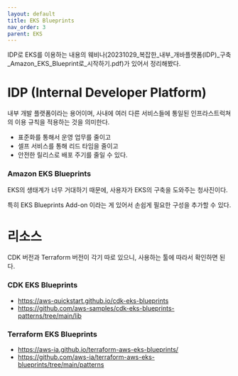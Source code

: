 ```yaml
---
layout: default
title: EKS Blueprints
nav_order: 3
parent: EKS
---
```




IDP로 EKS를 이용하는 내용의 웨비나(20231029_복잡한_내부_개바플랫폼(IDP)_구축_Amazon_EKS_Blueprint로_시작하기.pdf)가 있어서 정리해봤다.

# IDP (Internal Developer Platform)
내부 개발 플랫폼이라는 용어이며, 사내에 여러 다른 서비스들에 통일된 인프라스트럭쳐의 이용 규칙을 적용하는 것을 의미한다.

* 표준화를 통해서 운영 업무를 줄이고
* 셀프 서비스를 통해 리드 타임을 줄이고
* 안전한 릴리스로 배포 주기를 줄일 수 있다.

### Amazon EKS Blueprints
EKS의 생태계가 너무 거대하기 때문에, 사용자가 EKS의 구축을 도와주는 청사진이다.

특히 EKS Blueprints Add-on 이라는 게 있어서 손쉽게 필요한 구성을 추가할 수 있다.

# 리소스
CDK 버전과 Terraform 버전이 각기 따로 있으니, 사용하는 툴에 따라서 확인하면 된다.

### CDK EKS Blueprints
* https://aws-quickstart.github.io/cdk-eks-blueprints
* https://github.com/aws-samples/cdk-eks-blueprints-patterns/tree/main/lib


### Terraform EKS Blueprints
* https://aws-ia.github.io/terraform-aws-eks-blueprints/
* https://github.com/aws-ia/terraform-aws-eks-blueprints/tree/main/patterns
